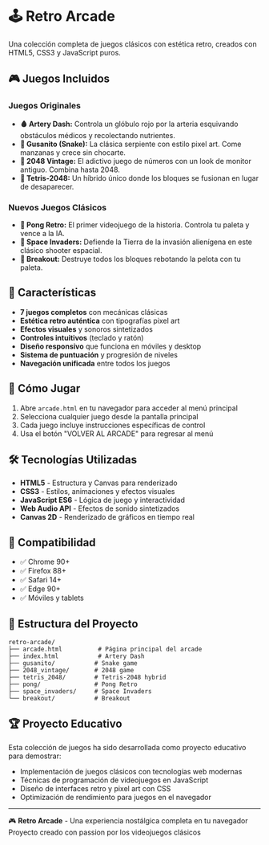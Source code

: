# 🕹️ Retro Arcade

Una colección completa de juegos clásicos con estética retro, creados con HTML5, CSS3 y JavaScript puros.

## 🎮 Juegos Incluidos

### Juegos Originales
-   **🩸 Artery Dash:** Controla un glóbulo rojo por la arteria esquivando obstáculos médicos y recolectando nutrientes.
-   **🐍 Gusanito (Snake):** La clásica serpiente con estilo pixel art. Come manzanas y crece sin chocarte.
-   **🔢 2048 Vintage:** El adictivo juego de números con un look de monitor antiguo. Combina hasta 2048.
-   **🧩 Tetris-2048:** Un híbrido único donde los bloques se fusionan en lugar de desaparecer.

### Nuevos Juegos Clásicos
-   **🏓 Pong Retro:** El primer videojuego de la historia. Controla tu paleta y vence a la IA.
-   **👾 Space Invaders:** Defiende la Tierra de la invasión alienígena en este clásico shooter espacial.
-   **🧱 Breakout:** Destruye todos los bloques rebotando la pelota con tu paleta.

## 🚀 Características

- **7 juegos completos** con mecánicas clásicas
- **Estética retro auténtica** con tipografías pixel art
- **Efectos visuales** y sonoros sintetizados
- **Controles intuitivos** (teclado y ratón)
- **Diseño responsivo** que funciona en móviles y desktop
- **Sistema de puntuación** y progresión de niveles
- **Navegación unificada** entre todos los juegos

## 🎯 Cómo Jugar

1. Abre `arcade.html` en tu navegador para acceder al menú principal
2. Selecciona cualquier juego desde la pantalla principal
3. Cada juego incluye instrucciones específicas de control
4. Usa el botón "VOLVER AL ARCADE" para regresar al menú

## 🛠️ Tecnologías Utilizadas

- **HTML5** - Estructura y Canvas para renderizado
- **CSS3** - Estilos, animaciones y efectos visuales
- **JavaScript ES6** - Lógica de juego y interactividad
- **Web Audio API** - Efectos de sonido sintetizados
- **Canvas 2D** - Renderizado de gráficos en tiempo real

## 📱 Compatibilidad

- ✅ Chrome 90+
- ✅ Firefox 88+
- ✅ Safari 14+
- ✅ Edge 90+
- ✅ Móviles y tablets

## 🎨 Estructura del Proyecto

```
retro-arcade/
├── arcade.html          # Página principal del arcade
├── index.html           # Artery Dash
├── gusanito/           # Snake game
├── 2048_vintage/       # 2048 game
├── tetris_2048/        # Tetris-2048 hybrid
├── pong/               # Pong Retro
├── space_invaders/     # Space Invaders
└── breakout/           # Breakout
```

## 🏆 Proyecto Educativo

Esta colección de juegos ha sido desarrollada como proyecto educativo para demostrar:
- Implementación de juegos clásicos con tecnologías web modernas
- Técnicas de programación de videojuegos en JavaScript
- Diseño de interfaces retro y pixel art con CSS
- Optimización de rendimiento para juegos en el navegador

---

🎮 **Retro Arcade** - Una experiencia nostálgica completa en tu navegador  
Proyecto creado con passion por los videojuegos clásicos